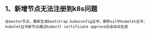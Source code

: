 ## 1、新增节点无法注册到k8s问题
```
在master节点，重新生成bootstrap.kubeconfig证书，删除ssl中kubelet证书，kubelet证书新节点通过kubectl certificate approve后会自动生成
```

